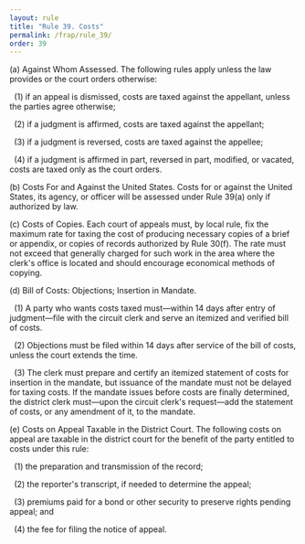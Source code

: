 ```yaml
---
layout: rule
title: "Rule 39. Costs"
permalink: /frap/rule_39/
order: 39
---
```


(a) Against Whom Assessed. The following rules apply unless the law provides or the court orders otherwise:


&nbsp;&nbsp;(1) if an appeal is dismissed, costs are taxed against the appellant, unless the parties agree otherwise;


&nbsp;&nbsp;(2) if a judgment is affirmed, costs are taxed against the appellant;


&nbsp;&nbsp;(3) if a judgment is reversed, costs are taxed against the appellee;


&nbsp;&nbsp;(4) if a judgment is affirmed in part, reversed in part, modified, or vacated, costs are taxed only as the court orders.


(b) Costs For and Against the United States. Costs for or against the United States, its agency, or officer will be assessed under Rule 39(a) only if authorized by law.


(c) Costs of Copies. Each court of appeals must, by local rule, fix the maximum rate for taxing the cost of producing necessary copies of a brief or appendix, or copies of records authorized by Rule 30(f). The rate must not exceed that generally charged for such work in the area where the clerk's office is located and should encourage economical methods of copying.


(d) Bill of Costs: Objections; Insertion in Mandate.


&nbsp;&nbsp;(1) A party who wants costs taxed must—within 14 days after entry of judgment—file with the circuit clerk and serve an itemized and verified bill of costs.


&nbsp;&nbsp;(2) Objections must be filed within 14 days after service of the bill of costs, unless the court extends the time.


&nbsp;&nbsp;(3) The clerk must prepare and certify an itemized statement of costs for insertion in the mandate, but issuance of the mandate must not be delayed for taxing costs. If the mandate issues before costs are finally determined, the district clerk must—upon the circuit clerk's request—add the statement of costs, or any amendment of it, to the mandate.


(e) Costs on Appeal Taxable in the District Court. The following costs on appeal are taxable in the district court for the benefit of the party entitled to costs under this rule:


&nbsp;&nbsp;(1) the preparation and transmission of the record;


&nbsp;&nbsp;(2) the reporter's transcript, if needed to determine the appeal;


&nbsp;&nbsp;(3) premiums paid for a bond or other security to preserve rights pending appeal; and


&nbsp;&nbsp;(4) the fee for filing the notice of appeal.
